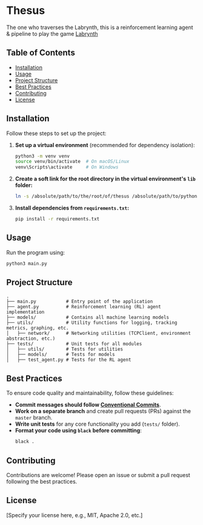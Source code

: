 # Thesus

The one who traverses the Labrynth, this is a reinforcement learning agent & pipeline to play the game [Labrynth](https://github.com/team-lazarus/labrynth)

## Table of Contents

- [Installation](#installation)
- [Usage](#usage)
- [Project Structure](#project-structure)
- [Best Practices](#best-practices)
- [Contributing](#contributing)
- [License](#license)

## Installation

Follow these steps to set up the project:

1. **Set up a virtual environment** (recommended for dependency isolation):
   ```sh
   python3 -m venv venv
   source venv/bin/activate  # On macOS/Linux
   venv\Scripts\activate     # On Windows
   ```

2. **Create a soft link for the root directory in the virtual environment's `lib` folder:**
   ```sh
   ln -s /absolute/path/to/the/root/of/thesus /absolute/path/to/python/environment/lib/
   ```

3. **Install dependencies from `requirements.txt`:**
   ```sh
   pip install -r requirements.txt
   ```

## Usage

Run the program using:
```sh
python3 main.py
```

## Project Structure

```
.
├── main.py           # Entry point of the application
├── agent.py          # Reinforcement learning (RL) agent implementation
├── models/           # Contains all machine learning models
├── utils/            # Utility functions for logging, tracking metrics, graphing, etc.
│   ├── network/      # Networking utilities (TCPClient, environment abstraction, etc.)
├── tests/            # Unit tests for all modules
│   ├── utils/        # Tests for utilities
│   ├── models/       # Tests for models
│   ├── test_agent.py # Tests for the RL agent
```

## Best Practices

To ensure code quality and maintainability, follow these guidelines:

- **Commit messages should follow [Conventional Commits](https://www.conventionalcommits.org/en/v1.0.0/)**.
- **Work on a separate branch** and create pull requests (PRs) against the `master` branch.
- **Write unit tests** for any core functionality you add (`tests/` folder).
- **Format your code using `black` before committing**:
  ```sh
  black .
  ```

## Contributing

Contributions are welcome! Please open an issue or submit a pull request following the best practices.

## License

[Specify your license here, e.g., MIT, Apache 2.0, etc.]


